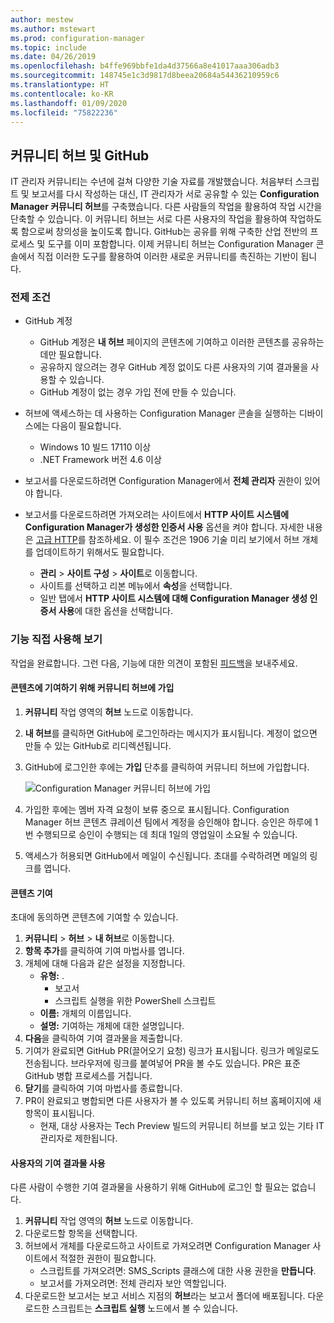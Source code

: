 ```yaml
---
author: mestew
ms.author: mstewart
ms.prod: configuration-manager
ms.topic: include
ms.date: 04/26/2019
ms.openlocfilehash: b4ffe969bbfe1da4d37566a8e41017aaa306adb3
ms.sourcegitcommit: 148745e1c3d9817d8beea20684a54436210959c6
ms.translationtype: HT
ms.contentlocale: ko-KR
ms.lasthandoff: 01/09/2020
ms.locfileid: "75822236"
---
```

## <a name="community-hub-and-github"></a>커뮤니티 허브 및 GitHub
<!--3555935 & 3555936-->

IT 관리자 커뮤니티는 수년에 걸쳐 다양한 기술 자료를 개발했습니다. 처음부터 스크립트 및 보고서를 다시 작성하는 대신, IT 관리자가 서로 공유할 수 있는 **Configuration Manager 커뮤니티 허브**를 구축했습니다. 다른 사람들의 작업을 활용하여 작업 시간을 단축할 수 있습니다. 이 커뮤니티 허브는 서로 다른 사용자의 작업을 활용하여 작업하도록 함으로써 창의성을 높이도록 합니다. GitHub는 공유를 위해 구축한 산업 전반의 프로세스 및 도구를 이미 포함합니다. 이제 커뮤니티 허브는 Configuration Manager 콘솔에서 직접 이러한 도구를 활용하여 이러한 새로운 커뮤니티를 촉진하는 기반이 됩니다.


### <a name="prerequisites"></a>전제 조건 

- GitHub 계정

  - GitHub 계정은 **내 허브** 페이지의 콘텐츠에 기여하고 이러한 콘텐츠를 공유하는 데만 필요합니다.
  - 공유하지 않으려는 경우 GitHub 계정 없이도 다른 사용자의 기여 결과물을 사용할 수 있습니다.
  - GitHub 계정이 없는 경우 가입 전에 만들 수 있습니다.

- 허브에 액세스하는 데 사용하는 Configuration Manager 콘솔을 실행하는 디바이스에는 다음이 필요합니다.

   - Windows 10 빌드 17110 이상
   - .NET Framework 버전 4.6 이상

- 보고서를 다운로드하려면 Configuration Manager에서 **전체 관리자** 권한이 있어야 합니다.
- 보고서를 다운로드하려면 가져오려는 사이트에서 **HTTP 사이트 시스템에 Configuration Manager가 생성한 인증서 사용** 옵션을 켜야 합니다. 자세한 내용은 [고급 HTTP](/sccm/core/plan-design/hierarchy/enhanced-http)를 참조하세요. 이 필수 조건은 1906 기술 미리 보기에서 허브 개체를 업데이트하기 위해서도 필요합니다.

     - **관리** > **사이트 구성** > **사이트**로 이동합니다.
     - 사이트를 선택하고 리본 메뉴에서 **속성**을 선택합니다. 
     - 일반 탭에서 **HTTP 사이트 시스템에 대해 Configuration Manager 생성 인증서 사용**에 대한 옵션을 선택합니다.

### <a name="try-it-out"></a>기능 직접 사용해 보기

작업을 완료합니다. 그런 다음, 기능에 대한 의견이 포함된 [피드백](/sccm/core/understand/find-help#product-feedback)을 보내주세요.

#### <a name="join-the-community-hub-to-contribute-content"></a>콘텐츠에 기여하기 위해 커뮤니티 허브에 가입

1. **커뮤니티** 작업 영역의 **허브** 노드로 이동합니다.
1. **내 허브**를 클릭하면 GitHub에 로그인하라는 메시지가 표시됩니다. 계정이 없으면 만들 수 있는 GitHub로 리디렉션됩니다.
1. GitHub에 로그인한 후에는 **가입** 단추를 클릭하여 커뮤니티 허브에 가입합니다.

   ![Configuration Manager 커뮤니티 허브에 가입](../../media/3555935-join-community-hub.png)

1. 가입한 후에는 멤버 자격 요청이 보류 중으로 표시됩니다. Configuration Manager 허브 콘텐츠 큐레이션 팀에서 계정을 승인해야 합니다. 승인은 하루에 1번 수행되므로 승인이 수행되는 데 최대 1일의 영업일이 소요될 수 있습니다.
1. 액세스가 허용되면 GitHub에서 메일이 수신됩니다. 초대를 수락하려면 메일의 링크를 엽니다.

#### <a name="contribute-content"></a>콘텐츠 기여

초대에 동의하면 콘텐츠에 기여할 수 있습니다.

1. **커뮤니티** > **허브** > **내 허브**로 이동합니다.
1. **항목 추가**를 클릭하여 기여 마법사를 엽니다.
1. 개체에 대해 다음과 같은 설정을 지정합니다.
   - **유형:** . 
     - 보고서
     - 스크립트 실행을 위한 PowerShell 스크립트
   - **이름:** 개체의 이름입니다.
   - **설명:** 기여하는 개체에 대한 설명입니다.
1. **다음**을 클릭하여 기여 결과물을 제출합니다.
1. 기여가 완료되면 GitHub PR(끌어오기 요청) 링크가 표시됩니다. 링크가 메일로도 전송됩니다. 브라우저에 링크를 붙여넣어 PR을 볼 수도 있습니다. PR은 표준 GitHub 병합 프로세스를 거칩니다.
1. **닫기**를 클릭하여 기여 마법사를 종료합니다.
1. PR이 완료되고 병합되면 다른 사용자가 볼 수 있도록 커뮤니티 허브 홈페이지에 새 항목이 표시됩니다.
   - 현재, 대상 사용자는 Tech Preview 빌드의 커뮤니티 허브를 보고 있는 기타 IT 관리자로 제한됩니다.

#### <a name="use-the-contributions-of-others"></a>사용자의 기여 결과물 사용

다른 사람이 수행한 기여 결과물을 사용하기 위해 GitHub에 로그인 할 필요는 없습니다.

1. **커뮤니티** 작업 영역의 **허브** 노드로 이동합니다.
1. 다운로드할 항목을 선택합니다.
1. 허브에서 개체를 다운로드하고 사이트로 가져오려면 Configuration Manager 사이트에서 적절한 권한이 필요합니다.
    - 스크립트를 가져오려면: SMS_Scripts 클래스에 대한 사용 권한을 **만듭니다**.
    - 보고서를 가져오려면: 전체 관리자 보안 역할입니다.
1. 다운로드한 보고서는 보고 서비스 지점의 **허브**라는 보고서 폴더에 배포됩니다. 다운로드한 스크립트는 **스크립트 실행** 노드에서 볼 수 있습니다.

